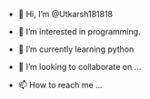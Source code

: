 - 👋 Hi, I’m @Utkarsh181818
- 👀 I’m interested in programming.

- 🌱 I’m currently learning python
- 💞️ I’m looking to collaborate on ...
- 📫 How to reach me ...

<!---
Utkarsh181818/Utkarsh181818 is a ✨ special ✨ repository because its `README.md` (this file) appears on your GitHub profile.
You can click the Preview link to take a look at your changes.
--->
